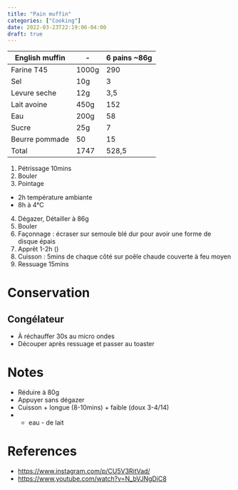 ```yaml
---
title: "Pain muffin"
categories: ["Cooking"]
date: 2022-03-23T22:19:06-04:00
draft: true
---
```


|English muffin|-|6 pains ~86g|
|-|-|-|
|Farine T45|1000g|290|
|Sel|10g|3|
|Levure seche|12g|3,5|
|Lait avoine|450g|152|
|Eau|200g|58|
|Sucre|25g|7|
|Beurre pommade|50|15|
|Total|1747|528,5|

1. Pétrissage 10mins
2. Bouler
3. Pointage
  - 2h température ambiante
  - 8h à 4°C
4. Dégazer, Détailler à 86g
5. Bouler
6. Façonnage : écraser sur semoule blé dur pour avoir une forme de disque épais
7. Apprêt 1-2h ()
8. Cuisson : 5mins de chaque côté sur poêle chaude couverte à feu moyen
9. Ressuage 15mins

# Conservation
## Congélateur
- À réchauffer 30s au micro ondes
- Découper après ressuage et passer au toaster

# Notes
- Réduire à 80g
- Appuyer sans dégazer
- Cuisson + longue (8-10mins) + faible (doux 3-4/14)
- + eau - de lait

# References
- https://www.instagram.com/p/CU5V3RitVad/
- https://www.youtube.com/watch?v=N_bVJNgDiC8
